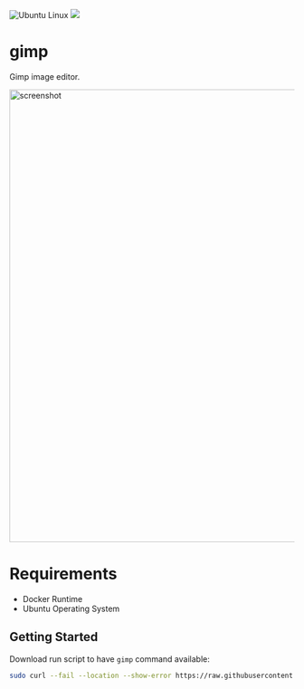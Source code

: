 ![Ubuntu Linux](https://img.shields.io/badge/tested-ubuntu-green.svg) [![](https://images.microbadger.com/badges/image/suckowbiz/gimp.svg)](https://microbadger.com/images/suckowbiz/gimp "Get your own image badge on microbadger.com")

# gimp

Gimp image editor.

<img src="https://www.gimp.org/release-notes/images/2.10-update-ui.jpg" alt="screenshot" width="800" />

# Requirements

- Docker Runtime
- Ubuntu Operating System

## Getting Started

Download run script to have `gimp` command available:

```bash
sudo curl --fail --location --show-error https://raw.githubusercontent.com/suckowbiz/dockerside/master/gimp/gimp -o /usr/local/bin/gimp && sudo chmod +x /usr/local/bin/gimp
```